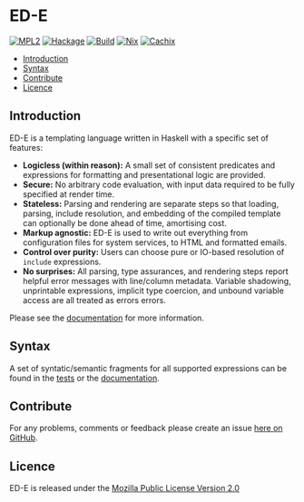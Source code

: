 # ED-E

[![MPL2][license-badge]][license]
[![Hackage][hackage-badge]][hackage]
[![Build][build-badge]][build]
[![Nix][nix-badge]][nix]
[![Cachix][cachix-badge]][cachix]

[license]: https://opensource.org/licenses/MPL-2.0
[license-badge]: https://img.shields.io/badge/License-MPL%202.0-blue.svg?style=flat
[hackage]: http://hackage.haskell.org/package/ede
[hackage-badge]: https://img.shields.io/hackage/v/ede.svg?style=flat
[build]: https://github.com/brendanhay/ede/actions
[build-badge]: https://github.com/brendanhay/ede/workflows/Build/badge.svg?style=flat
[nix]: https://nixos.org
[nix-badge]: https://img.shields.io/badge/builtwith-nix-purple.svg?style=flat
[cachix]: https://amazonka.cachix.org
[cachix-badge]: https://img.shields.io/badge/cachix-amazonka-purple.svg?style=flat

* [Introduction](#introduction)
* [Syntax](#syntax)
* [Contribute](#contribute)
* [Licence](#licence)


## Introduction

ED-E is a templating language written in Haskell with a specific set of features:

* **Logicless (within reason):** A small set of consistent predicates and expressions for formatting and presentational logic are provided.
* **Secure:** No arbitrary code evaluation, with input data required to be fully specified at render time.
* **Stateless:** Parsing and rendering are separate steps so that loading, parsing, include resolution, and embedding of the compiled template can optionally be done ahead of time, amortising cost.
* **Markup agnostic:** ED-E is used to write out everything from configuration files for system services, to HTML and formatted emails.
* **Control over purity:** Users can choose pure or IO-based resolution of `include` expressions.
* **No surprises:** All parsing, type assurances, and rendering steps report helpful error messages with line/column metadata. Variable shadowing, unprintable expressions, implicit type coercion, and unbound variable access are all treated as errors errors.

Please see the [documentation](http://brendanhay.github.io/ede/Text-EDE.html)
for more information.


## Syntax

A set of syntatic/semantic fragments for all supported expressions can be
found in the [tests](test/resources) or the [documentation](http://brendanhay.github.io/ede/Text-EDE.html#syntax).


## Contribute

For any problems, comments or feedback please create an issue [here on GitHub](github.com/brendanhay/ede/issues).


## Licence

ED-E is released under the [Mozilla Public License Version 2.0](http://www.mozilla.org/MPL/)
